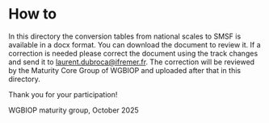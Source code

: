 # How to

In this directory the conversion tables from national scales to SMSF is available in a docx format. You can download the document to review it. If a correction is needed please correct the document using the track changes and send it to laurent.dubroca@ifremer.fr. The correction will be reviewed by the Maturity Core Group of WGBIOP and uploaded after that in this directory.

Thank you for your participation!

WGBIOP maturity group, October 2025

